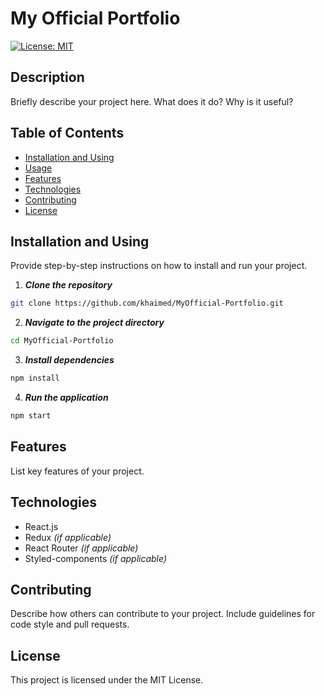 # My Official Portfolio

[![License: MIT](https://img.shields.io/badge/License-MIT-yellow.svg)](https://opensource.org/licenses/MIT)

## Description

Briefly describe your project here. What does it do? Why is it useful?

## Table of Contents

- [Installation and Using](#Installation_and_Using)
- [Usage](#usage)
- [Features](#features)
- [Technologies](#technologies)
- [Contributing](#contributing)
- [License](#license)

## Installation and Using

Provide step-by-step instructions on how to install and run your project.

1. ***Clone the repository***
```bash
git clone https://github.com/khaimed/MyOfficial-Portfolio.git
```

2. ***Navigate to the project directory***
```bash
cd MyOfficial-Portfolio
```

3. ***Install dependencies***
```bash
npm install
```

4. ***Run the application***
```bash
npm start
```

## Features

List key features of your project.

## Technologies

- React.js
- Redux *(if applicable)*
- React Router *(if applicable)*
- Styled-components *(if applicable)*

## Contributing
Describe how others can contribute to your project. Include guidelines for code style and pull requests.

## License
This project is licensed under the MIT License.
